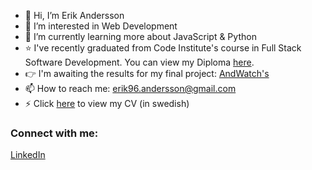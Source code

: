 - 👋 Hi, I’m Erik Andersson
- 👀 I’m interested in Web Development
- 🌱 I’m currently learning more about JavaScript & Python
- ⭐️ I've recently graduated from Code Institute's course in Full Stack Software Development. You can view my Diploma [here](https://www.credential.net/82f07edc-cf0a-4a67-9859-f24807bc3aa6).
- :point_right: I'm awaiting the results for my final project: [AndWatch's](/erikandersson96/portfolio-project-five)
- 📫 How to reach me: erik96.andersson@gmail.com
- :zap: Click [here](https://github.com/erikandersson96/cv/blob/main/cv.pdf) to view my CV (in swedish)

### Connect with me:

[LinkedIn](https://www.linkedin.com/in/erikhopemedia/)

<!---
erikandersson96/erikandersson96 is a ✨ special ✨ repository because its `README.md` (this file) appears on your GitHub profile.
You can click the Preview link to take a look at your changes.
--->
